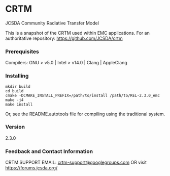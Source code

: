# CRTM

JCSDA Community Radiative Transfer Model

This is a snapshot of the CRTM used within EMC applications. 
For an authoritative repository: https://github.com/JCSDA/crtm

### Prerequisites

Compilers: GNU > v5.0 | Intel > v14.0 | Clang | AppleClang


### Installing

```
mkdir build
cd build
cmake -DCMAKE_INSTALL_PREFIX=/path/to/install /path/to/REL-2.3.0_emc 
make -j4
make install  
```
Or, see the README.autotools file for compiling using the traditional system. 


### Version
2.3.0

### Feedback and Contact Information

CRTM SUPPORT EMAIL: crtm-support@googlegroups.com OR visit https://forums.jcsda.org/
